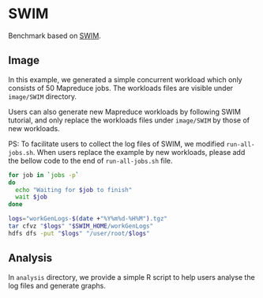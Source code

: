 # SWIM

Benchmark based on [SWIM](https://github.com/SWIMProjectUCB/SWIM).

## Image

In this example, we generated a simple concurrent workload which only consists of 50 Mapreduce jobs.
The workloads files are visible under `image/SWIM` directory.

Users can also generate new Mapreduce workloads by following SWIM tutorial, and only replace the workloads files under `image/SWIM` by those of new workloads.

PS: To facilitate users to collect the log files of SWIM, we modified `run-all-jobs.sh`.
When users replace the example by new workloads, please add the bellow code to the end of `run-all-jobs.sh` file.

```sh
for job in `jobs -p`
do
  echo "Waiting for $job to finish"
  wait $job
done

logs="workGenLogs-$(date +"%Y%m%d-%H%M").tgz"
tar cfvz "$logs" "$SWIM_HOME/workGenLogs"
hdfs dfs -put "$logs" "/user/root/$logs"
```

## Analysis

In `analysis` directory, we provide a simple R script to help users analyse the log files and generate graphs.